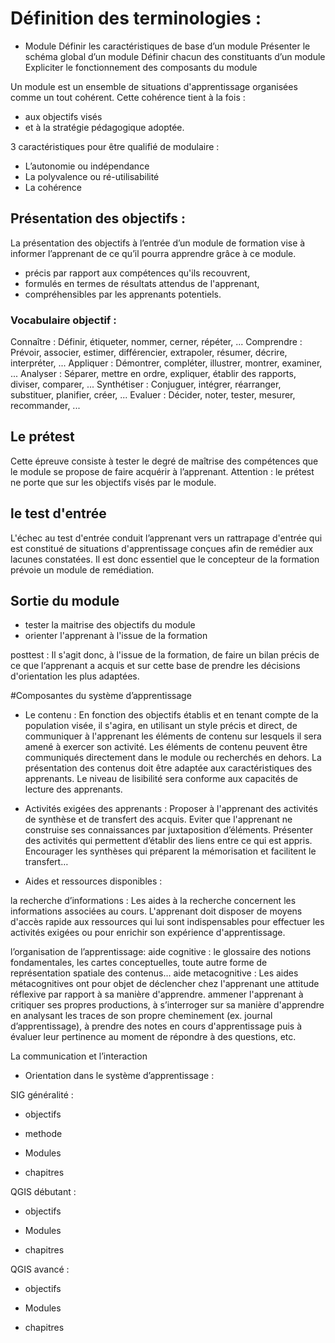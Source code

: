 # Définition des terminologies :
- Module 
Définir les caractéristiques de base d’un module
Présenter le schéma global d’un module
Définir chacun des constituants d’un module
Expliciter le fonctionnement des composants du module


Un module est un ensemble de situations d'apprentissage organisées comme un tout cohérent.
Cette cohérence tient à la fois :
- aux objectifs visés
- et à la stratégie pédagogique adoptée. 


3 caractéristiques pour être qualifié de modulaire :
- L’autonomie ou indépendance
- La polyvalence ou ré-utilisabilité
- La cohérence


## Présentation  des objectifs :  
La présentation des objectifs à l’entrée d’un module de formation vise à informer l’apprenant de ce qu’il pourra apprendre grâce à ce module.
- précis par rapport aux compétences qu'ils recouvrent, 
- formulés en termes de résultats attendus de l'apprenant, 
- compréhensibles par les apprenants potentiels. 

### Vocabulaire objectif :

Connaître : Définir, étiqueter, nommer, cerner, répéter, ...
Comprendre : Prévoir, associer, estimer, différencier, extrapoler, résumer, décrire, interpréter, ...
Appliquer : Démontrer, compléter, illustrer, montrer, examiner, ...
Analyser : Séparer, mettre en ordre, expliquer, établir des rapports, diviser, comparer, ...
Synthétiser : Conjuguer, intégrer, réarranger, substituer, planifier, créer, ...
Evaluer : Décider, noter, tester, mesurer, recommander, ...

## Le prétest
Cette épreuve consiste à tester le degré de maîtrise des compétences que le module se propose de faire acquérir à l’apprenant.
Attention : le prétest ne porte que sur les objectifs visés par le module.

## le test d'entrée
L'échec au test d'entrée conduit l’apprenant vers un rattrapage d'entrée qui est constitué de situations d'apprentissage conçues afin de remédier aux lacunes constatées.
Il est donc essentiel que le concepteur de la formation prévoie un module de remédiation.


## Sortie du module
- tester la maitrise des objectifs du module
- orienter l'apprenant à l'issue de la formation

posttest :
Il s'agit donc, à l'issue de la formation, de faire un bilan précis de ce que l‘apprenant a acquis et sur cette base de prendre les décisions d'orientation les plus adaptées.


#Composantes du système d’apprentissage
- Le contenu :
En fonction des objectifs établis et en tenant compte de la population visée, il s'agira, en utilisant un style précis et direct, de communiquer à l'apprenant les éléments de contenu sur lesquels il sera amené à exercer son activité. 
Les éléments de contenu peuvent être communiqués directement dans le module ou  recherchés en dehors.
La présentation des contenus doit être adaptée aux caractéristiques des apprenants. Le niveau de lisibilité sera conforme aux capacités de lecture des apprenants.

- Activités exigées des apprenants :
Proposer à l'apprenant des activités de synthèse et de transfert des acquis.
Eviter que l'apprenant ne construise ses connaissances par juxtaposition d’éléments.
Présenter des activités qui permettent d’établir des liens entre ce qui est appris.
Encourager les synthèses qui préparent la mémorisation et facilitent le transfert…

- Aides et ressources disponibles :

la recherche d’informations :
Les aides à la recherche concernent les informations associées au cours. L'apprenant doit disposer de moyens d'accès rapide aux ressources qui lui sont indispensables pour effectuer les activités exigées ou pour enrichir son expérience d'apprentissage.

l’organisation de l’apprentissage:
aide cognitive :
le glossaire des notions fondamentales,
les cartes conceptuelles,
toute autre forme de représentation spatiale des contenus…
aide metacognitive :
Les aides métacognitives ont pour objet de déclencher chez l'apprenant une attitude réflexive par rapport à sa manière d'apprendre.
ammener l'apprenant à critiquer ses propres productions, 
à s’interroger sur sa manière d'apprendre en analysant les traces de son propre cheminement (ex. journal d’apprentissage),
à prendre des notes en cours d'apprentissage puis à évaluer leur pertinence au moment de répondre à des questions, etc.

La communication et l’interaction

- Orientation dans le système d’apprentissage :


SIG généralité :
- objectifs


- methode 


- Modules


- chapitres


QGIS débutant :
- objectifs


- Modules


- chapitres


QGIS avancé :
- objectifs


- Modules


- chapitres
